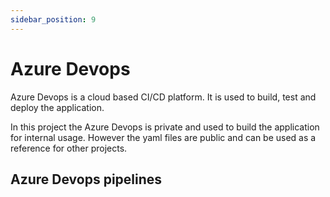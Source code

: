 ```yaml
---
sidebar_position: 9
---
```


# Azure Devops

Azure Devops is a cloud based CI/CD platform. 
It is used to build, test and deploy the application. 

In this project the Azure Devops is private and used to build the application for internal usage.
However the yaml files are public and can be used as a reference for other projects.

## Azure Devops pipelines
